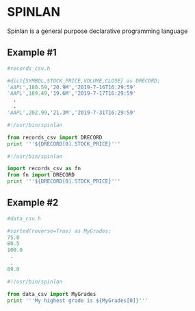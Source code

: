 # SPINLAN
Spinlan is a general purpose declarative programming language 

## Example #1

```python 
#records_csv.h

#dict{SYMBOL,STOCK_PRICE,VOLUME,CLOSE} as DRECORD;
'AAPL',180.59,'20.9M','2019-7-16T16:29:59'
'AAPL',189.49,'19.6M','2019-7-17T16:29:59'
  .
  .
'AAPL',202.99,'21.3M','2019-7-31T16:29:59'
```


```python  
#!/usr/bin/spinlan

from records_csv import DRECORD
print '''${DRECORD[0].STOCK_PRICE}'''

```

```python  
#!/usr/bin/spinlan

import records_csv as fn
from fn import DRECORD
print '''${DRECORD[0].STOCK_PRICE}'''

```

## Example #2

```python
#data_csv.h

#sorted(reverse=True) as MyGrades;
75.0
80.5
100.0
 .
 .
89.0
```

```python
#!/usr/bin/spinlan

from data_csv import MyGrades
print '''My highest grade is ${MyGrades[0]}'''
```
